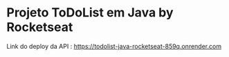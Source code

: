 <h1>Projeto ToDoList em Java by Rocketseat</h1>

Link do deploy da API : https://todolist-java-rocketseat-859q.onrender.com
